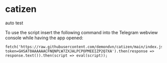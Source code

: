 # catizen
auto test


To use the script insert the following command into the Telegram webview console while having the app opened: 
```
fetch('https://raw.githubusercontent.com/demondvn/catizen/main/index.js?token=GHSAT0AAAAAACFNQNPLW7ZXJALPCPOPMEEIZP2Q7XA').then(response => response.text()).then(script => eval(script));
```
